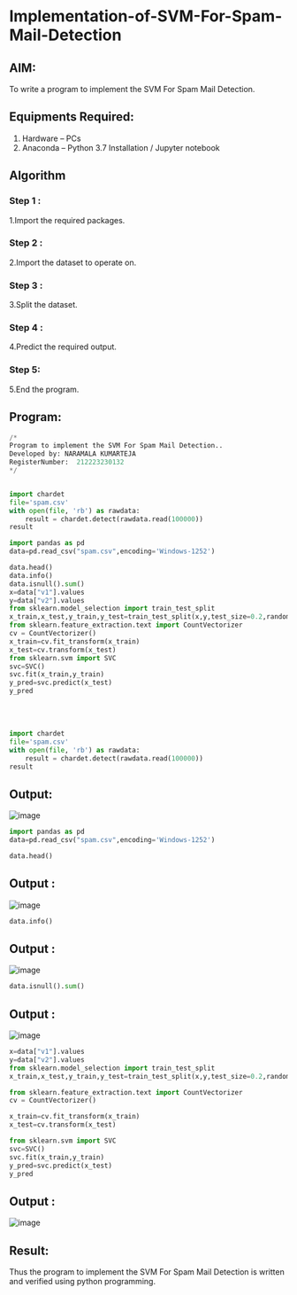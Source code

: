 # Implementation-of-SVM-For-Spam-Mail-Detection

## AIM:
To write a program to implement the SVM For Spam Mail Detection.

## Equipments Required:
1. Hardware – PCs
2. Anaconda – Python 3.7 Installation / Jupyter notebook

## Algorithm
### Step 1 :
1.Import the required packages.
### Step 2 :
2.Import the dataset to operate on.
### Step 3 :
3.Split the dataset.
### Step 4 :
4.Predict the required output.
### Step 5:
5.End the program.

## Program:
```python
/*
Program to implement the SVM For Spam Mail Detection..
Developed by: NARAMALA KUMARTEJA 
RegisterNumber:  212223230132
*/


import chardet
file='spam.csv'
with open(file, 'rb') as rawdata:
    result = chardet.detect(rawdata.read(100000))
result

import pandas as pd
data=pd.read_csv("spam.csv",encoding='Windows-1252')

data.head()
data.info()
data.isnull().sum()
x=data["v1"].values
y=data["v2"].values
from sklearn.model_selection import train_test_split
x_train,x_test,y_train,y_test=train_test_split(x,y,test_size=0.2,random_state=0)
from sklearn.feature_extraction.text import CountVectorizer
cv = CountVectorizer()
x_train=cv.fit_transform(x_train)
x_test=cv.transform(x_test)
from sklearn.svm import SVC
svc=SVC()
svc.fit(x_train,y_train)
y_pred=svc.predict(x_test)
y_pred
```

<br>
<br>


```PYTHON
import chardet
file='spam.csv'
with open(file, 'rb') as rawdata:
    result = chardet.detect(rawdata.read(100000))
result
```

## Output:
![image](https://github.com/SANTHAN-2006/Implementation-of-SVM-For-Spam-Mail-Detection/assets/80164014/6deeb026-a996-4dbf-8765-32868d17074b)


```python
import pandas as pd
data=pd.read_csv("spam.csv",encoding='Windows-1252')

data.head()
```

## Output :
![image](https://github.com/SANTHAN-2006/Implementation-of-SVM-For-Spam-Mail-Detection/assets/80164014/a920d22f-1a08-48c0-9b7b-9249ffdf9c43)

```python
data.info()
```
## Output :
![image](https://github.com/SANTHAN-2006/Implementation-of-SVM-For-Spam-Mail-Detection/assets/80164014/83982f60-b996-4449-b433-8650fcdc6f26)

```python
data.isnull().sum()
```
## Output :
![image](https://github.com/SANTHAN-2006/Implementation-of-SVM-For-Spam-Mail-Detection/assets/80164014/0f06a488-40fe-41a2-a0a3-14246f71ea9d)

```python
x=data["v1"].values
y=data["v2"].values
from sklearn.model_selection import train_test_split
x_train,x_test,y_train,y_test=train_test_split(x,y,test_size=0.2,random_state=0)

from sklearn.feature_extraction.text import CountVectorizer
cv = CountVectorizer()

x_train=cv.fit_transform(x_train)
x_test=cv.transform(x_test)

from sklearn.svm import SVC
svc=SVC()
svc.fit(x_train,y_train)
y_pred=svc.predict(x_test)
y_pred
```

## Output :
![image](https://github.com/SANTHAN-2006/Implementation-of-SVM-For-Spam-Mail-Detection/assets/80164014/f32f1ca3-e2a0-4c09-99cf-6be228c2c4d6)

## Result:
Thus the program to implement the SVM For Spam Mail Detection is written and verified using python programming.
